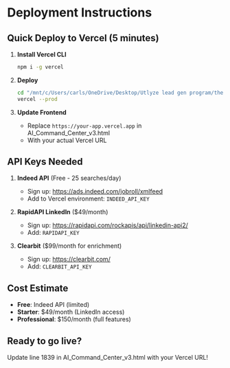 # Deployment Instructions

## Quick Deploy to Vercel (5 minutes)

1. **Install Vercel CLI**
   ```bash
   npm i -g vercel
   ```

2. **Deploy**
   ```bash
   cd "/mnt/c/Users/carls/OneDrive/Desktop/Utlyze lead gen program/the search"
   vercel --prod
   ```

3. **Update Frontend**
   - Replace `https://your-app.vercel.app` in AI_Command_Center_v3.html
   - With your actual Vercel URL

## API Keys Needed

1. **Indeed API** (Free - 25 searches/day)
   - Sign up: https://ads.indeed.com/jobroll/xmlfeed
   - Add to Vercel environment: `INDEED_API_KEY`

2. **RapidAPI LinkedIn** ($49/month)
   - Sign up: https://rapidapi.com/rockapis/api/linkedin-api2/
   - Add: `RAPIDAPI_KEY`

3. **Clearbit** ($99/month for enrichment)
   - Sign up: https://clearbit.com/
   - Add: `CLEARBIT_API_KEY`

## Cost Estimate
- **Free**: Indeed API (limited)
- **Starter**: $49/month (LinkedIn access)
- **Professional**: $150/month (full features)

## Ready to go live?
Update line 1839 in AI_Command_Center_v3.html with your Vercel URL!